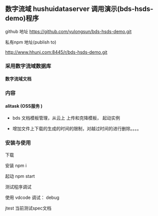 


## 数字流域  hushuidataserver  调用演示(bds-hsds-demo)程序


github 地址
     https://github.com/yulongsun/bds-hsds-demo.git 


私有npm 地址(publish to)

   http://www.hhunj.com:8445/r/bds-hsds-demo.git 


### 采用数字流域数据库



  #### 数字流域文档



### 内容

#### alitask (OSS服务 )

 *  bds 文档模板管理，从云上 上传和克降模板， 起动实例

 *  增加文件上下载的生成的时间的限制，对越过时间的进行删除。。。。

 
### 安装与使用

下载

安装  npm i

起动  npm start

测试程序调试

使用 vdcode 调试：  debug

jtest 当前测试spec文档














